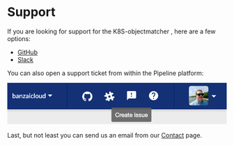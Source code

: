 # Support

If you are looking for support for the K8S-objectmatcher , here are a few options:

- [GitHub](https://github.com/banzaicloud/k8s-objectmatcher/issues)
- [Slack](https://slack.banzaicloud.io/)

You can also open a support ticket from within the Pipeline platform:

![](support_issue.png)

Last, but not least you can send us an email from our [Contact](https://banzaicloud.com/contact/) page.
